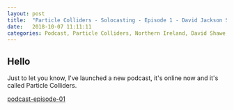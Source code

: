 ```yaml
---
layout: post
title:  "Particle Colliders - Solocasting - Episode 1 - David Jackson Shawe."
date:   2018-10-07 11:11:11
categories: Podcast, Particle Colliders, Northern Ireland, David Shawe, theshawe
---
```


## Hello

Just to let you know, I've launched a new podcast, it's online now and it's called Particle Colliders.

[podcast-episode-01][podcast-episode-01] 








[podcast-episode-01]: http://shawe.co/podcast